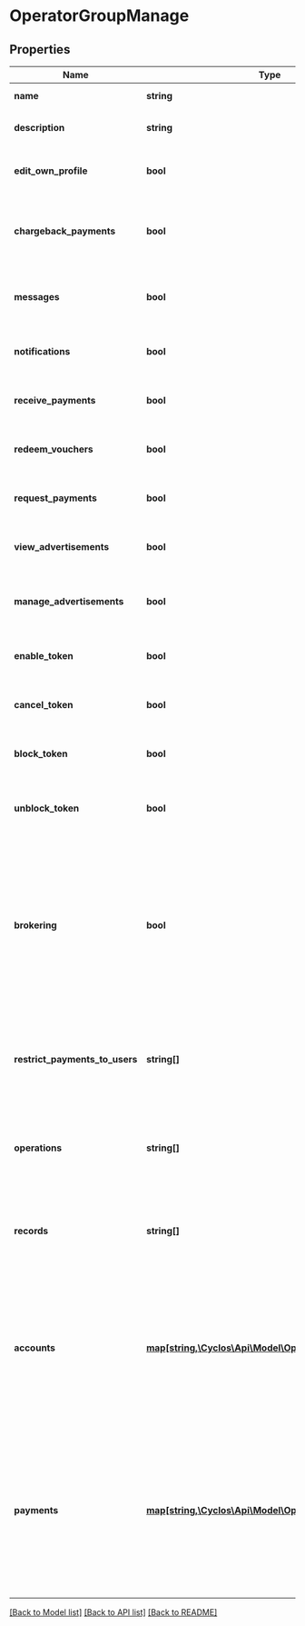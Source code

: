 # OperatorGroupManage

## Properties
Name | Type | Description | Notes
------------ | ------------- | ------------- | -------------
**name** | **string** | The operator group name | [optional] 
**description** | **string** | Optional description of the group | [optional] 
**edit_own_profile** | **bool** | Can operators of this group edit their own profile? | [optional] 
**chargeback_payments** | **bool** | Can operators of this group chargeback payments received by the owner? | [optional] 
**messages** | **bool** | Can operators of this group access the message box of the owner? | [optional] 
**notifications** | **bool** | Can operators of this group own notifications? | [optional] 
**receive_payments** | **bool** | Can operators of this group receive payments? | [optional] 
**redeem_vouchers** | **bool** | Can operators of this group redeem vouchers? | [optional] 
**request_payments** | **bool** | Can operators of this group request payments? | [optional] 
**view_advertisements** | **bool** | Can operators of this group view advertisements? | [optional] 
**manage_advertisements** | **bool** | Can operators of this group manage advertisements of the owner? | [optional] 
**enable_token** | **bool** | Can operators of this group have tokens (cards)? | [optional] 
**cancel_token** | **bool** | Can operators of this group cancel their own tokens (cards)? | [optional] 
**block_token** | **bool** | Can operators of this group block their own tokens (cards)? | [optional] 
**unblock_token** | **bool** | Can operators of this group unblock their own tokens (cards)? | [optional] 
**brokering** | **bool** | Can operators of this group perform brokering operations? This includes full brokering operatations the user is allowed, including user registration, accounts access, payments as user, etc. | [optional] 
**restrict_payments_to_users** | **string[]** | When set, operators of this group will only be able to perform payments to one of this users | [optional] 
**operations** | **string[]** | Ids / internal names of custom operators that operators of this group will only be able to run | [optional] 
**records** | **string[]** | Ids / internal names of record types that operators of this group will only be able to access | [optional] 
**accounts** | [**map[string,\Cyclos\Api\Model\OperatorGroupAccount]**](OperatorGroupAccount.md) | Defines how operators access the owner accounts, and defines restrictions on payment notifications. The key is the account type id or internal name. | [optional] 
**payments** | [**map[string,\Cyclos\Api\Model\OperatorGroupPayment]**](OperatorGroupPayment.md) | Defines which payment types can be used by operators to perform payments or authorize payments performed by other operators. Also defines the maximum daily amount that can be paid per operator. | [optional] 

[[Back to Model list]](../../README.md#documentation-for-models) [[Back to API list]](../../README.md#documentation-for-api-endpoints) [[Back to README]](../../README.md)

